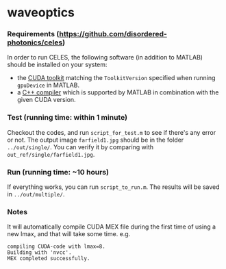 # waveoptics

### Requirements (https://github.com/disordered-photonics/celes)
In order to run CELES, the following software (in addition to MATLAB) should be installed on your system:
* the [CUDA toolkit](https://developer.nvidia.com/cuda-downloads) matching the `ToolkitVersion` specified when running `gpuDevice` in MATLAB.
* a [C++ compiler](https://it.mathworks.com/support/compilers.html) which is supported by MATLAB in combination with the given CUDA version.

### Test (running time: within 1 minute)
Checkout the codes, and run `script_for_test.m` to see if there's any error or not. The output image `farfield1.jpg` should be in the folder `../out/single/`. You can verify it by comparing with `out_ref/single/farfield1.jpg`. 

### Run (running time: ~10 hours)
If everything works, you can run `script_to_run.m`. The results will be saved in `../out/multiple/`.

### Notes
It will automatically compile CUDA MEX file during the first time of using a new lmax, and that will take some time.
e.g.
```
compiling CUDA-code with lmax=8.
Building with 'nvcc'.
MEX completed successfully.
```
